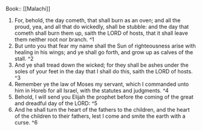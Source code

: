  Book:: [[Malachi]]
 1. For, behold, the day cometh, that shall burn as an oven; and all the proud, yea, and all that do wickedly, shall be stubble: and the day that cometh shall burn them up, saith the LORD of hosts, that it shall leave them neither root nor branch. ^1
 2. But unto you that fear my name shall the Sun of righteousness arise with healing in his wings; and ye shall go forth, and grow up as calves of the stall. ^2
 3. And ye shall tread down the wicked; for they shall be ashes under the soles of your feet in the day that I shall do this, saith the LORD of hosts. ^3
 4. Remember ye the law of Moses my servant, which I commanded unto him in Horeb for all Israel, with the statutes and judgments. ^4
 5. Behold, I will send you Elijah the prophet before the coming of the great and dreadful day of the LORD: ^5
 6. And he shall turn the heart of the fathers to the children, and the heart of the children to their fathers, lest I come and smite the earth with a curse. ^6
